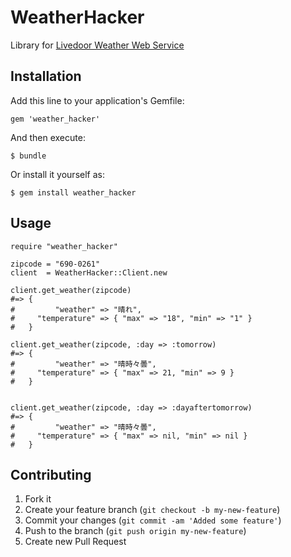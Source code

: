 # WeatherHacker

Library for [Livedoor Weather Web Service](http://weather.livedoor.com/weather_hacks/webservice.html)

## Installation

Add this line to your application's Gemfile:

    gem 'weather_hacker'

And then execute:

    $ bundle

Or install it yourself as:

    $ gem install weather_hacker

## Usage
~~~
require "weather_hacker"

zipcode = "690-0261"
client  = WeatherHacker::Client.new

client.get_weather(zipcode)
#=> {
#         "weather" => "晴れ",
#     "temperature" => { "max" => "18", "min" => "1" }
#   }

client.get_weather(zipcode, :day => :tomorrow)
#=> {
#         "weather" => "晴時々曇",
#     "temperature" => { "max" => 21, "min" => 9 }
#   }


client.get_weather(zipcode, :day => :dayaftertomorrow)
#=> {
#         "weather" => "晴時々曇",
#     "temperature" => { "max" => nil, "min" => nil }
#   }
~~~

## Contributing

1. Fork it
2. Create your feature branch (`git checkout -b my-new-feature`)
3. Commit your changes (`git commit -am 'Added some feature'`)
4. Push to the branch (`git push origin my-new-feature`)
5. Create new Pull Request
